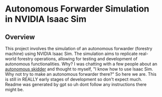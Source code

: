 # Autonomous Forwarder Simulation in NVIDIA Isaac Sim

## Overview
This project involves the simulation of an autonomous forwarder (forestry machine) using NVIDIA Isaac Sim. The simulation aims to replicate real-world forestry operations, allowing for testing and development of autonomous functionalities. Why? I was chatting with a few people about an [autonomous skidder](https://youtu.be/UaA2p-A8F0Q?si=esHC8dTE9EqiKWwM) and thought to myself, "I know how to use Isaac Sim. Why not try to make an autonomous forwarder there?" So here we are. This is still in REALLY early stages of development so don't expect much. Readme was generated by gpt so uh dont follow any instructions there might be.
